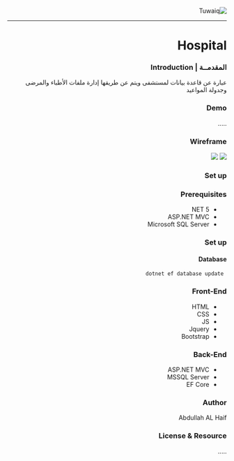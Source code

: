<div dir="rtl" align="right" >
  
![Tuwaiq](https://i.ibb.co/SV2BSn5/tuwaiq.png)
  
----
  
# Hospital
  
### المقدمــة | Introduction 
 عبارة عن قاعدة بيانات لمستشفى ويتم عن طريقها إدارة ملفات الأطباء والمرضى وجدولة المواعيد
### Demo  
 .....
### Wireframe  
 ![](https://raw.githubusercontent.com/Abdullah-ALHaif/Project04_Auth_CRUD_ASP.NET/main/photo_2021-06-20_06-00-20.jpg)
 ![](https://raw.githubusercontent.com/Abdullah-ALHaif/Project04_Auth_CRUD_ASP.NET/main/photo_2021-06-20_06-39-22.jpg)
  
### Set up  
### Prerequisites
- NET 5 
- ASP.NET MVC
- Microsoft SQL Server 
### Set up  
 #### Database
 ``` dotnet ef database update```
### Front-End  
 - HTML
 - CSS
 - JS
 - Jquery
 - Bootstrap 
### Back-End 
 - ASP.NET MVC
 - MSSQL Server
 - EF Core
### Author
 Abdullah AL Haif 
### License & Resource
 .....
</div>
